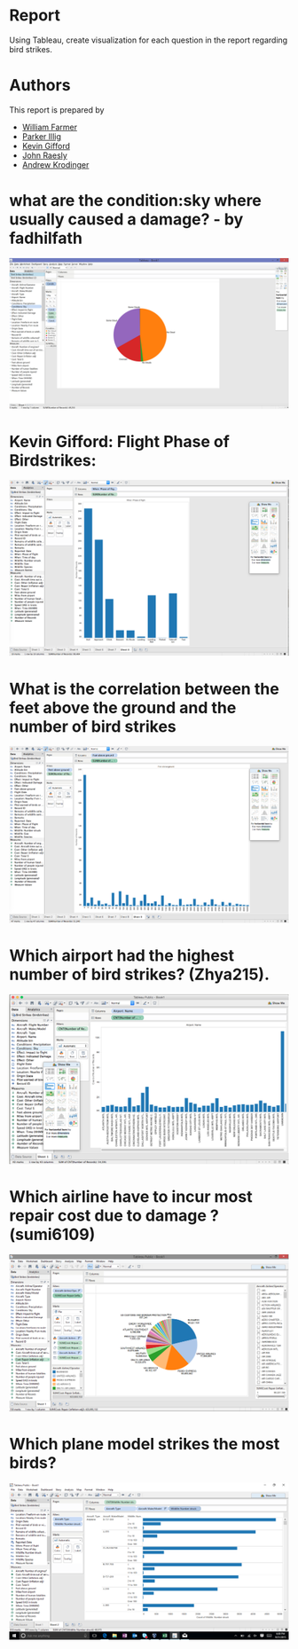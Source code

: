 # Report

Using Tableau, create visualization for each question in the report regarding
bird strikes.

# Authors

This report is prepared by
* [William Farmer](http://github.com/willzfarmer)
* [Parker Illig](http://github.com/pail4944)
* [Kevin Gifford](http://github.com/kevinkgifford)
* [John Raesly](http://github.com/jraesly)
* [Andrew Krodinger](http://github.com/drewdinger)

# what are the condition:sky where usually caused a damage? - by fadhilfath

![screenshot](skyconditions.png)

# Kevin Gifford: Flight Phase of Birdstrikes:

![screenshot](phase.png)

# What is the correlation between the feet above the ground and the number of bird strikes

![screenshot](feets.png)

# Which airport had the highest number of bird strikes? (Zhya215).

![screenshot](strikes.png)

# Which airline have to incur most repair cost due to damage ? (sumi6109)

![screenshot](./airlinesrepair.png)

# Which plane model strikes the most birds?

![screenshot](./models.png)

